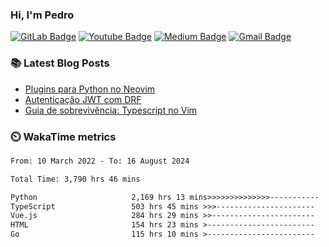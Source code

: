 ### Hi, I'm Pedro


[![GitLab Badge](https://img.shields.io/badge/-peidrao-7759C2?style=flat-square&logo=Gitlab&logoColor=white&link=peidrao)](https://gitlab.com/peidrao)
[![Youtube Badge](https://img.shields.io/badge/-PedroFonseca-E24329?style=flat-square&logo=youtube&logoColor=white&link=https://www.youtube.com/c/PedroFonseca)](https://www.youtube.com/channel/UCNwiRpXEAIvKDQiGVRuHkcw)
[![Medium Badge](https://img.shields.io/badge/-@peidrao-FC6D26?style=flat-square&logo=Medium&link=https://medium.com/@peidrao/)](https://medium.com/@peidrao)
[![Gmail Badge](https://img.shields.io/badge/-contatopedrorn@gmail.com-FCA326?style=flat-square&logo=Gmail&logoColor=white&link=mailto:contatopedrorn@gmail.com)](mailto:contatopedrorn@gmail.com)

### :books: Latest Blog Posts

- [Plugins para Python no Neovim](https://medium.com/@peidrao/plugins-para-python-no-neovim-d588c53fa1bb)
- [Autenticação JWT com DRF](https://medium.com/@peidrao/autentica%C3%A7%C3%A3o-jwt-com-drf-295543744f63)
- [Guia de sobrevivência: Typescript no Vim](https://medium.com/@peidrao/guia-de-sobreviv%C3%AAncia-typescript-no-vim-81d514b9abaf)


### :timer_clock: WakaTime metrics

<!--START_SECTION:waka-->

```txt
From: 10 March 2022 - To: 16 August 2024

Total Time: 3,790 hrs 46 mins

Python                     2,169 hrs 13 mins>>>>>>>>>>>>>>-----------   57.22 %
TypeScript                 503 hrs 45 mins >>>----------------------   13.29 %
Vue.js                     284 hrs 29 mins >>-----------------------   07.50 %
HTML                       154 hrs 23 mins >------------------------   04.07 %
Go                         115 hrs 10 mins >------------------------   03.04 %
```

<!--END_SECTION:waka-->
